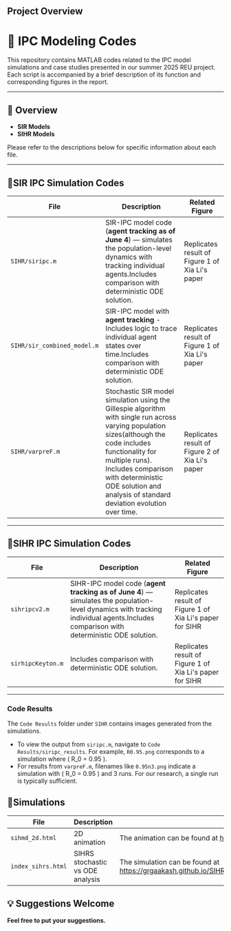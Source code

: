 ## Project Overview

# 📁 IPC Modeling Codes

This repository contains MATLAB codes related to the IPC model simulations and case studies presented in our summer 2025 REU project. Each script is accompanied by a brief description of its function and corresponding figures in the report.

---
## 📌 Overview

- **SIR Models** 
- **SIHR Models** 


Please refer to the descriptions below for specific information about each file.

---

## 🚀SIR IPC Simulation Codes

| File | Description | Related Figure |
|------|-------------|----------------|
| `SIHR/siripc.m` | SIR-IPC model code (**agent tracking as of June 4**) — simulates the population-level dynamics with tracking individual agents.Includes comparison with deterministic ODE solution. |Replicates result of Figure 1 of Xia Li's paper|
| `SIHR/sir_combined_model.m` | SIR-IPC model with **agent tracking** - Includes logic to trace individual agent states over time.Includes comparison with deterministic ODE solution. | Replicates result of Figure 1 of Xia Li's paper|
| `SIHR/varpreF.m` | Stochastic SIR model simulation using the Gillespie algorithm with single run across varying population sizes(although the code includes functionality for multiple runs). Includes comparison with deterministic ODE solution and analysis of standard deviation evolution over time. |Replicates result of Figure 2 of Xia Li's paper|


---

## 🚀SIHR IPC Simulation Codes

| File | Description | Related Figure |
|------|-------------|----------------|
| `sihripcv2.m` | SIHR-IPC model code (**agent tracking as of June 4**) — simulates the population-level dynamics with tracking individual agents.Includes comparison with deterministic ODE solution. |Replicates result of Figure 1 of Xia Li's paper for SIHR|
| `sirhipcKeyton.m` | Includes comparison with deterministic ODE solution. |Replicates result of Figure 1 of Xia Li's paper for SIHR|

---

### Code Results

The `Code Results` folder under `SIHR` contains images generated from the simulations.

- To view the output from `siripc.m`, navigate to `Code Results/siripc_results`. For example, `R0.95.png` corresponds to a simulation where \( R_0 = 0.95 \).
- For results from `varpreF.m`, filenames like `0.95n3.png` indicate a simulation with \( R_0 = 0.95 \) and 3 runs. For our research, a single run is typically sufficient.

## 🚀Simulations
| File | Description | Related Figure |
|------|-------------|----------------|
| `sihmd_2d.html`|2D animation |The animation can be found at https://cfbpicks.live/reu/|
| `index_sihrs.html`| SIHRS stochastic vs ODE analysis | The simulation can be found at https://grgaakash.github.io/SIHR%20Stochastic%20vs%20ODE/index_sihrs.html|


## 💡 Suggestions Welcome
**Feel free to put your suggestions.**

